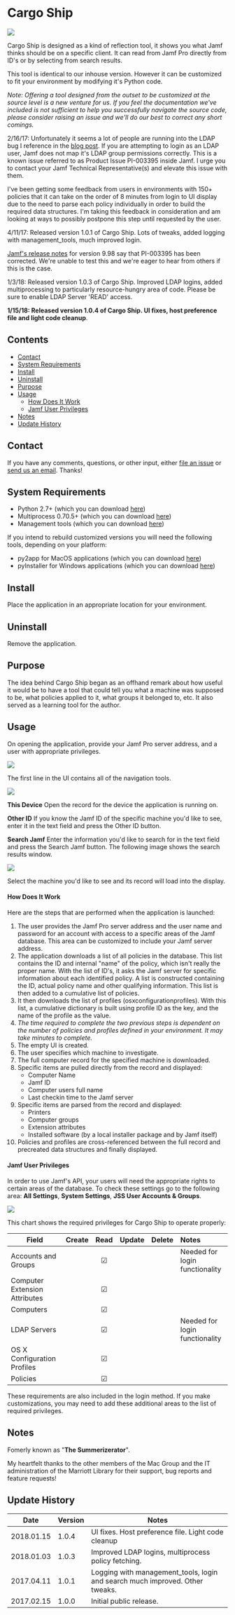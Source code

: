 # Cargo Ship

![](../imgs/cargoship_final.png)

Cargo Ship is designed as a kind of reflection tool, it shows you what Jamf thinks should be on a specific client. It can read from Jamf Pro directly from ID's or by selecting from search results.

This tool is identical to our inhouse version. However it can be customized to fit your environment by modifying it's Python code.

*Note: Offering a tool designed from the outset to be customized at the source level is a new venture for us. If you feel the documentation we've included is not sufficient to help you successfully navigate the source code, please consider raising an issue and we'll do our best to correct any short comings.*

2/16/17: Unfortunately it seems a lot of people are running into the LDAP bug I reference in the [blog post](https://apple.lib.utah.edu/?p=2057). If you are attempting to login as an LDAP user, Jamf does not map it's LDAP group permissions correctly. This is a known issue referred to as Product Issue PI-003395 inside Jamf. I urge you to contact your Jamf Technical Representative(s) and elevate this issue with them.

I've been getting some feedback from users in environments with 150+ policies that it can take on the order of 8 minutes from login to UI display due to the need to parse each policy individually in order to build the required data structures. I'm taking this feedback in consideration and am looking at ways to possibly postpone this step until requested by the user.

4/11/17: Released version 1.0.1 of Cargo Ship. Lots of tweaks, added logging with management_tools, much improved login.

[Jamf's release notes](http://docs.jamf.com/9.98/casper-suite/release-notes/Bug_Fixes_and_Enhancements.html) for version 9.98 say that PI-003395 has been corrected. We're unable to test this and we're eager to hear from others if this is the case.

1/3/18: Released version 1.0.3 of Cargo Ship. Improved LDAP logins, added multiprocessing to particularly resource-hungry area of code. Please be sure to enable LDAP Server 'READ' access.

**1/15/18: Released version 1.0.4 of Cargo Ship. UI fixes, host preference file and light code cleanup**.

## Contents

- [Contact](#contact)
- [System Requirements](#system-requirements)
- [Install](#install)
- [Uninstall](#uninstall)
- [Purpose](#purpose)
- [Usage](#usage)
  - [How Does It Work](#how-does-it-work)
  - [Jamf User Privileges](#jamf-user-privileges)
- [Notes](#notes)
- [Update History](#update-history)


## Contact

If you have any comments, questions, or other input, either [file an issue](../../issues) or [send us an email](mailto:mlib-its-mac-github@lists.utah.edu). Thanks!



## System Requirements

- Python 2.7+ (which you can download [here](https://www.python.org/download/))
- Multiprocess 0.70.5+ (which you can download [here](https://pypi.python.org/pypi/multiprocess))
- Management tools (which you can download [here](https://github.com/univ-of-utah-marriott-library-apple/management_tools/releases))

If you intend to rebuild customized versions you will need the following tools, depending on your platform:

- py2app for MacOS applications  (which you can download [here](https://pythonhosted.org/py2app/install.html))
- pyInstaller for Windows applications (which you can download [here](http://www.pyinstaller.org/))



## Install

Place the application in an appropriate location for your environment.



## Uninstall

Remove the application.



## Purpose

The idea behind Cargo Ship began as an offhand remark about how useful it would be to have a tool that could tell you what a machine was supposed to be, what policies applied to it, what groups it belonged to, etc. It also served as a learning tool for the author.



## Usage

On opening the application, provide your Jamf Pro server address, and a user with appropriate privileges.

![](/Volumes/Data/Users/u0942941/Desktop/login.png)

The first line in the UI contains all of the navigation tools.

![](imgs/cargoship_usage.png)

**This Device** Open the record for the device the application is running on.

**Other ID** If you know the Jamf ID of the specific machine you'd like to see, enter it in the text field and press the Other ID button.

**Search Jamf** Enter the information you'd like to search for in the text field and press the Search Jamf button. The following image shows the search results window.

![](imgs/search_results.png)

Select the machine you'd like to see and its record will load into the display.



#### How Does It Work

Here are the steps that are performed when the application is launched:

1. The user provides the Jamf Pro server address and the user name and password for an account with access to a specific areas of the Jamf database. This area can be customized to include your Jamf server address.
2. The application downloads a list of all policies in the database. This list contains the ID and internal "name" of the policy, which isn't really the proper name. With the list of ID's, it asks the Jamf server for specific information about each identified policy. A list is constructed containing the ID, actual policy name and other qualifying information. This list is then added to a cumulative list of policies.
3. It then downloads the list of profiles (osxconfigurationprofiles). With this list, a cumulative dictionary is built using profile ID as the key, and the name of the profile as the value.
4. *The time required to complete the two previous steps is dependent on the number of policies and profiles defined in your environment. It may take minutes to complete.*
5. The empty UI is created.
6. The user specifies which machine to investigate.
7. The full computer record for the specified machine is downloaded.
8. Specific items are pulled directly from the record and displayed:
   - Computer Name
   - Jamf ID
   - Computer users full name
   - Last checkin time to the Jamf server
9. Specific items are parsed from the record and displayed:
   - Printers
   - Computer groups
   - Extension attributes
   - Installed software (by a local installer package and by Jamf itself)
10. Policies and profiles are cross-referenced between the full record and precreated data structures and finally displayed.



#### Jamf User Privileges

In order to use Jamf's API, your users will need the appropriate rights to certain areas of the database. To check these settings go to the following area: **All Settings**, **System Settings**, **JSS User Accounts & Groups**.

![](imgs/jss_privs.png)



This chart shows the required privileges for Cargo Ship to operate properly:

| Field                         | Create | Read | Update | Delete | Notes                          |
| ----------------------------- | :----: | :--: | :----: | :----: | :----------------------------- |
| Accounts and Groups           |        |  ☑   |        |        | Needed for login functionality |
| Computer Extension Attributes |        |  ☑   |        |        |                                |
| Computers                     |        |  ☑   |        |        |                                |
| LDAP Servers                  |        |  ☑   |        |        | Needed for login functionality |
| OS X Configuration Profiles   |        |  ☑   |        |        |                                |
| Policies                      |        |  ☑   |        |        |                                |

These requirements are also included in the login method. If you make customizations, you may need to add these additional areas to the list of required privileges.

## Notes

Fomerly known as "**The Summerizerator**".

My heartfelt thanks to the other members of the Mac Group and the IT administration of the Marriott Library for their support, bug reports and feature requests!



## Update History

| Date       | Version | Notes                                    |
| ---------- | ------- | ---------------------------------------- |
| 2018.01.15 | 1.0.4   | UI fixes. Host preference file. Light code cleanup |
| 2018.01.03 | 1.0.3   | Improved LDAP logins, multiprocess policy fetching. |
| 2017.04.11 | 1.0.1   | Logging with management_tools, login and search much improved. Other tweaks. |
| 2017.02.15 | 1.0.0   | Initial public release.                  |


